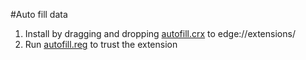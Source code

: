#Auto fill data

1. Install by dragging and dropping [autofill.crx](./autofill.crx) to edge://extensions/
2. Run [autofill.reg](./auofill.reg) to trust the extension
